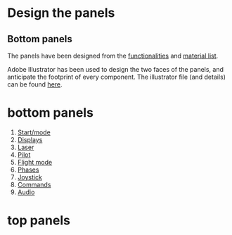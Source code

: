 # Design the panels

## Bottom panels

The panels have been designed from the [functionalities](../functionalities.md) and [material list](../bom.md).

Adobe Illustrator has been used to design the two faces of the panels, and anticipate the footprint of every component.
The illustrator file (and details) can be found [here](illustrator.md).


# bottom panels

1. [Start/mode](1-start/1.md)
2. [Displays](2-displays/2.md)
3. [Laser](3-laser/3.md)
4. [Pilot](4-pilot/4.md)
5. [Flight mode](5-flight-mode/5.md)
6. [Phases](6-phases/6.md)
7. [Joystick](7-joystick/7.md)
8. [Commands](8-commands/8.md)
9. [Audio](9-audio/9.md)


# top panels
